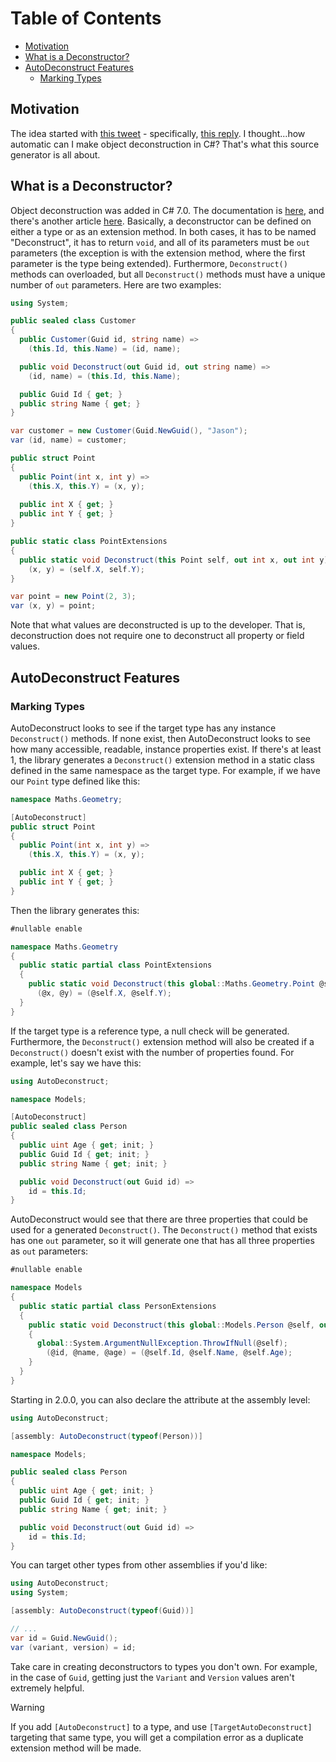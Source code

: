 # Table of Contents
- [Motivation](#motivation)
- [What is a Deconstructor?](#what-is-a-deconstructor)
- [AutoDeconstruct Features](#autodeconstruct-features)
	- [Marking Types](#marking-types)

## Motivation

The idea started with [this tweet](https://xcancel.com/buhakmeh/status/1462106117564207104) - specifically, [this reply](https://xcancel.com/dave_peixoto/status/1462181358248374278). I thought...how automatic can I make object deconstruction in C#? That's what this source generator is all about.

## What is a Deconstructor?

Object deconstruction was added in C# 7.0. The documentation is [here](https://github.com/dotnet/roslyn/blob/main/docs/features/deconstruction.md), and there's another article [here](https://docs.microsoft.com/en-us/dotnet/csharp/fundamentals/functional/deconstruct#user-defined-types). Basically, a deconstructor can be defined on either a type or as an extension method. In both cases, it has to be named "Deconstruct", it has to return `void`, and all of its parameters must be `out` parameters (the exception is with the extension method, where the first parameter is the type being extended). Furthermore, `Deconstruct()` methods can overloaded, but all `Deconstruct()` methods must have a unique number of `out` parameters. Here are two examples:

```c#
using System;

public sealed class Customer
{
  public Customer(Guid id, string name) =>
    (this.Id, this.Name) = (id, name);

  public void Deconstruct(out Guid id, out string name) =>
    (id, name) = (this.Id, this.Name);

  public Guid Id { get; }
  public string Name { get; }
}

var customer = new Customer(Guid.NewGuid(), "Jason");
var (id, name) = customer;

public struct Point
{
  public Point(int x, int y) =>
    (this.X, this.Y) = (x, y);
		
  public int X { get; }
  public int Y { get; }
}

public static class PointExtensions
{
  public static void Deconstruct(this Point self, out int x, out int y) =>
    (x, y) = (self.X, self.Y);
}

var point = new Point(2, 3);
var (x, y) = point;
```

Note that what values are deconstructed is up to the developer. That is, deconstruction does not require one to deconstruct all property or field values.

## AutoDeconstruct Features

### Marking Types
AutoDeconstruct looks to see if the target type has any instance `Deconstruct()` methods. If none exist, then AutoDeconstruct looks to see how many accessible, readable, instance properties exist. If there's at least 1, the library generates a `Deconstruct()` extension method in a static class defined in the same namespace as the target type. For example, if we have our `Point` type defined like this:

```c#
namespace Maths.Geometry;

[AutoDeconstruct]
public struct Point
{
  public Point(int x, int y) =>
    (this.X, this.Y) = (x, y);

  public int X { get; }
  public int Y { get; }
}
```

Then the library generates this:

```c#
#nullable enable

namespace Maths.Geometry
{
  public static partial class PointExtensions
  {
    public static void Deconstruct(this global::Maths.Geometry.Point @self, out int @x, out int @y) =>
      (@x, @y) = (@self.X, @self.Y);
  }
}
```

If the target type is a reference type, a null check will be generated. Furthermore, the `Deconstruct()` extension method will also be created if a `Deconstruct()` doesn't exist with the number of properties found. For example, let's say we have this:

```c#
using AutoDeconstruct;

namespace Models;

[AutoDeconstruct]
public sealed class Person
{
  public uint Age { get; init; }
  public Guid Id { get; init; }
  public string Name { get; init; }

  public void Deconstruct(out Guid id) =>
    id = this.Id;
}
```

AutoDeconstruct would see that there are three properties that could be used for a generated `Deconstruct()`. The `Deconstruct()` method that exists has one `out` parameter, so it will generate one that has all three properties as `out` parameters:

```c#
#nullable enable

namespace Models
{
  public static partial class PersonExtensions
  {
    public static void Deconstruct(this global::Models.Person @self, out global::System.Guid @id, out string @name, out uint @age)
    {
      global::System.ArgumentNullException.ThrowIfNull(@self);
        (@id, @name, @age) = (@self.Id, @self.Name, @self.Age);
    }
  }
}
```

Starting in 2.0.0, you can also declare the attribute at the assembly level:

```c#
using AutoDeconstruct;

[assembly: AutoDeconstruct(typeof(Person))]

namespace Models;

public sealed class Person
{
  public uint Age { get; init; }
  public Guid Id { get; init; }
  public string Name { get; init; }

  public void Deconstruct(out Guid id) =>
    id = this.Id;
}
```

You can target other types from other assemblies if you'd like:

```c#
using AutoDeconstruct;
using System;

[assembly: AutoDeconstruct(typeof(Guid))]

// ...
var id = Guid.NewGuid();
var (variant, version) = id;
```

Take care in creating deconstructors to types you don't own. For example, in the case of `Guid`, getting just the `Variant` and `Version` values aren't extremely helpful.

> [!WARNING]  
> If you add `[AutoDeconstruct]` to a type, and use `[TargetAutoDeconstruct]` targeting that same type, you will get a compilation error as a duplicate extension method will be made.